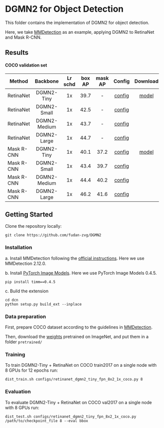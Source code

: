 # DGMN2 for Object Detection

This folder contains the implementation of DGMN2 for object detection.

Here, we take [MMDetection](https://github.com/open-mmlab/mmdetection) as an example, applying DGMN2 to RetinaNet and Mask R-CNN.


## Results

#### COCO validation set

| Method           |   Backbone   | Lr schd | box AP | mask AP | Config | Download |
|------------------|:------------:|:-------:|:------:|:-------:|:------:|:--------:|
| RetinaNet        | DGMN2-Tiny   |   1x    |  39.7  |    -    | [config](configs/retinanet_dgmn2_tiny_fpn_8x2_1x_coco.py) | [model](https://drive.google.com/file/d/14gjw75Cz8iytUFDQP9ioIfiMni6e-xRl/view?usp=sharing) |
| RetinaNet        | DGMN2-Small  |   1x    |  42.5  |    -    | [config](configs/retinanet_dgmn2_small_fpn_8x2_1x_coco.py) |          |
| RetinaNet        | DGMN2-Medium |   1x    |  43.7  |    -    | [config](configs/retinanet_dgmn2_medium_fpn_8x2_1x_coco.py) |          |
| RetinaNet        | DGMN2-Large  |   1x    |  44.7  |    -    | [config](configs/retinanet_dgmn2_large_fpn_8x2_1x_coco.py) |          |
| Mask R-CNN       | DGMN2-Tiny   |   1x    |  40.1  |  37.2   | [config](configs/mask_rcnn_dgmn2_tiny_fpn_8x2_1x_coco.py) | [model](https://drive.google.com/file/d/17vGTzN1dazQ1Euu5mpBMvEro5HafAedT/view?usp=sharing) |
| Mask R-CNN       | DGMN2-Small  |   1x    |  43.4  |  39.7   | [config](configs/mask_rcnn_dgmn2_small_fpn_8x2_1x_coco.py) |          |
| Mask R-CNN       | DGMN2-Medium |   1x    |  44.4  |  40.2   | [config](configs/mask_rcnn_dgmn2_medium_fpn_8x2_1x_coco.py) |          |
| Mask R-CNN       | DGMN2-Large  |   1x    |  46.2  |  41.6   | [config](configs/mask_rcnn_dgmn2_large_fpn_8x2_1x_coco.py) |          |


## Getting Started

Clone the repository locally:
```
git clone https://github.com/fudan-zvg/DGMN2
```


### Installation

a. Install MMDetection following the [official instructions](https://github.com/open-mmlab/mmdetection). Here we use MMDetection 2.12.0.

b. Install [PyTorch Image Models](https://github.com/rwightman/pytorch-image-models). Here we use PyTorch Image Models 0.4.5.
```
pip install timm==0.4.5
```

c. Build the extension
```
cd dcn
python setup.py build_ext --inplace
```

### Data preparation

First, prepare COCO dataset according to the guidelines in [MMDetection](https://github.com/open-mmlab/mmdetection).

Then, download the [weights](https://github.com/fudan-zvg/DGMN2) pretrained on ImageNet, and put them in a folder `pretrained/`


### Training
To train DGMN2-Tiny + RetinaNet on COCO train2017 on a single node with 8 GPUs for 12 epochs run:

```
dist_train.sh configs/retinanet_dgmn2_tiny_fpn_8x2_1x_coco.py 8
```


### Evaluation
To evaluate DGMN2-Tiny + RetinaNet on COCO val2017 on a single node with 8 GPUs run:
```
dist_test.sh configs/retinanet_dgmn2_tiny_fpn_8x2_1x_coco.py /path/to/checkpoint_file 8 --eval bbox
```
